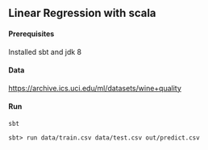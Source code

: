 Linear Regression with scala
-------
<h4> Prerequisites </h4> 

Installed sbt and jdk 8

<h4> Data </h4>

https://archive.ics.uci.edu/ml/datasets/wine+quality

<h4> Run </h4> 

`sbt`

`sbt> run data/train.csv data/test.csv out/predict.csv`